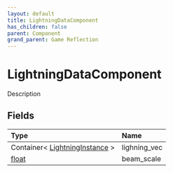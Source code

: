 ```yaml
---
layout: default
title: LightningDataComponent
has_children: false
parent: Component
grand_parent: Game Reflection
---
```

# LightningDataComponent
Description 

## Fields

| Type | Name |
|:----------|:--------------|
| Container< [LightningInstance](/riftbreaker-wiki/docs/game-reflection/classes/lightning_instance/) > | lighning_vec |
| [float](/riftbreaker-wiki/docs/game-reflection/components/float/) | beam_scale |

